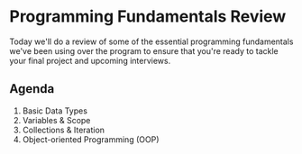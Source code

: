 # Programming Fundamentals Review

Today we'll do a review of some of the essential programming fundamentals we've been using over the program to ensure that you're ready to tackle your final project and upcoming interviews.

## Agenda

1. Basic Data Types
2. Variables & Scope
3. Collections & Iteration
4. Object-oriented Programming (OOP)
